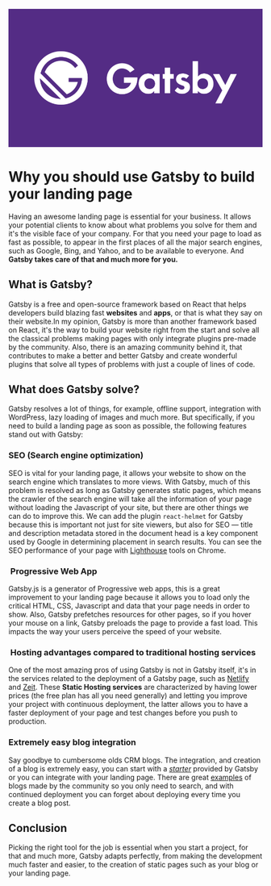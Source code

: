 ![Gatsby](images/gatsby.png)

# Why you should use Gatsby to build your landing page
Having an awesome landing page is essential for your business. It allows your potential clients to know about what problems you solve for them and it's the visible face of your company. For that you need your page to load as fast as possible, to appear in the first places of all the major search engines, such as Google, Bing, and Yahoo, and to be available to everyone. And **Gatsby takes care of that and much more for you.**

## What is Gatsby?
Gatsby is a free and open-source framework based on React that helps developers build blazing fast **websites** and  **apps**, or that is what they say on their website.In my opinion, Gatsby is more than another framework based on React, it's the way to build your website right from the start and solve all the classical problems making pages with only integrate plugins pre-made by the community. Also, there is an amazing community behind it, that contributes to make a better and better Gatsby and create wonderful plugins that solve all types of problems with just a couple of lines of code.

## What does Gatsby solve?
Gatsby resolves a lot of things, for example, offline support, integration with WordPress, lazy loading of images and much more. But specifically, if you need to build a landing page as soon as possible, the following features stand out with Gatsby:

### SEO (Search engine optimization)
SEO is vital for your landing page, it allows your website to show on the search engine which translates to more views. With Gatsby, much of this problem is resolved as long as Gatsby generates static pages, which means the crawler of the search engine will take all the information of your page without loading the Javascript of your site, but there are other things we can do to improve this. We can add the plugin `react-helmet` for Gatsby because this is important not just for site viewers, but also for SEO — title and description metadata stored in the document head is a key component used by Google in determining placement in search results. You can see the SEO performance of your page with [Lighthouse](https://developers.google.com/web/tools/lighthouse) tools on Chrome.

###  Progressive Web App
Gatsby.js is a generator of Progressive web apps, this is a great improvement to your landing page because it allows you to load only the critical HTML, CSS, Javascript and data that your page needs in order to show. Also, Gatsby prefetches resources for other pages, so if you hover your mouse on a link, Gatsby preloads the page to provide a fast load. This impacts the way your users perceive the speed of your website.

###  Hosting advantages compared to traditional hosting services
One of the most amazing pros of using Gatsby is not in Gatsby itself, it's in the services related to the deployment of a Gatsby page, such as [Netlify](https://www.gatsbyjs.org/docs/deploying-to-netlify/) and [Zeit](https://zeit.co/). These **Static Hosting services** are characterized by having lower prices (the free plan has all you need generally) and letting you improve your project with continuous deployment, the latter allows you to have a faster deployment of your page and test changes before you push to production.

### Extremely easy blog integration
Say goodbye to cumbersome olds CRM blogs. The integration, and creation of a blog is extremely easy, you can start with a [*starter*]([https://www.gatsbyjs.org/starters/gatsbyjs/gatsby-starter-blog/](https://www.gatsbyjs.org/starters/gatsbyjs/gatsby-starter-blog/)) provided by Gatsby or you can integrate with your landing page. There are great [examples]([https://github.com/wp-graphql/gatsby-wpgraphql-blog-example](https://github.com/wp-graphql/gatsby-wpgraphql-blog-example)) of blogs made by the community so you only need to search, and with continued deployment you can forget about deploying every time you create a blog post.


## Conclusion
Picking the right tool for the job is essential when you start a project, for that and much more, Gatsby adapts perfectly, from making the development much faster and easier, to the creation of static pages such as your blog or your landing page.